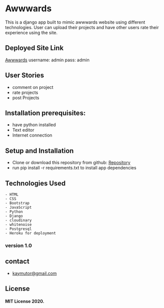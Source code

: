 # Awwwards
This is a django app built to mimic awwwards website using different technologies. User can upload their projects and have other users rate their experience using the site.

## Deployed Site Link
[Awwwards](https://aaawards.herokuapp.com/)
username: admin
pass: admin

## User Stories
- comment on project
- rate projects
- post Projects

## Installation prerequisites:
- have python installed 
- Text editor
- Internet connection

## Setup and Installation
- Clone or download this repository from github: [Repository](https://github.com/kelvin-daniel/awards)
- run pip install -r requirements.txt to install app dependencies

## Technologies Used
    - HTML
    - CSS 
    - Bootstrap
    - JavaScript
    - Python 
    - Django 
    - cloudinary
    - whitenoise
    - Postgresql
    - Heroku for deployment

### version 1.0

## contact
- kaymutor@gmail.com

## License
#### MIT License 2020. 